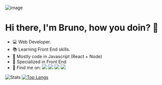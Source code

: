 ![image](https://user-images.githubusercontent.com/80977237/124398190-cde92a00-dcea-11eb-99bf-a90f2b6fbb2b.png)

# Hi there, I'm Bruno, how you doin? 👋

- 💻 Web Developer.
- 📚 Learning Front End skills.
- 🧰 Mostly code in Javascript (React + Node)
- 💪 Specialized in Front End
- 🔗 Find me on:
 [<img src="https://img.shields.io/badge/linkedin-%230077B5.svg?&style=for-the-badge&logo=linkedin&logoColor=white" />](https://www.linkedin.com/in/bruno-fernandes-27b55b210/) [<img src = "https://img.shields.io/badge/instagram-%23E4405F.svg?&style=for-the-badge&logo=instagram&logoColor=white">](https://www.instagram.com/b.fernandesfc/) [<img src = "https://img.shields.io/badge/facebook-%231877F2.svg?&style=for-the-badge&logo=facebook&logoColor=white">](https://www.facebook.com/brunoraider15/) [<img src ="https://img.shields.io/badge/Gmail-D14836?style=for-the-badge&logo=gmail&logoColor=white" />](mailto:brunofernandes.job@gmail.com)

![Stats](https://github-readme-stats.vercel.app/api?username=brunofernandes23&show_icons=true&theme=tokyonight)
[![Top Langs](https://github-readme-stats.vercel.app/api/top-langs/?username=brunofernandes23)](https://github.com/brunofernandes23/github-readme-stats)





